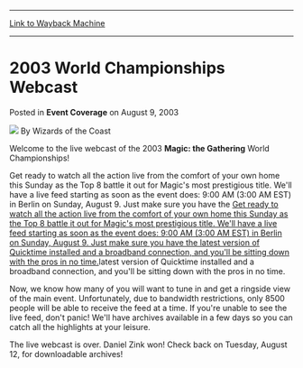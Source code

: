 
---
[Link to Wayback Machine](https://web.archive.org/web/20220626011823/https://magic.wizards.com/en/articles/archive/event-coverage/2003-world-championships-webcast-2003-08-09)

[_metadata_:author]:- "Wizards of the Coast"
[_metadata_:description]:- "Welcome to the live webcast of the 2003 Magic: the Gathering World Championships!Get ready to watch all the action live from the comfort of your own home this Sunday as the Top 8 battle it out for Magic's most prestigious title. We'll have a live feed starting as soon as the event does: 9:00 AM (3:00 AM EST) in Berlin on Sunday, August 9. Just make sure you have the Get ready"
[_metadata_:generator]:- "Drupal 7 (http://drupal.org)"
[_metadata_:node]:- "805386"
[_metadata_:publish_date]:- "2003-08-09"
[_metadata_:source]:- "div-main-content"
[_metadata_:title]:- "2003 World Championships Webcast"
[_metadata_:wayback_capture_timestamp]:- "2022-06-26 01:18:23"
[_metadata_:wayback_raw_url]:- "https://web.archive.org/web/20220626011823id_/https://magic.wizards.com/en/articles/archive/event-coverage/2003-world-championships-webcast-2003-08-09"
[_metadata_:wayback_url]:- "https://magic.wizards.com/en/articles/archive/event-coverage/2003-world-championships-webcast-2003-08-09"
---


2003 World Championships Webcast
================================



 Posted in **Event Coverage**
 on August 9, 2003 






![](https://media.magic.wizards.com/styles/auth_small/public/images/person/wizards_author.jpg)
By Wizards of the Coast











Welcome to the live webcast of the 2003 **Magic: the Gathering** World Championships!

Get ready to watch all the action live from the comfort of your own home this Sunday as the Top 8 battle it out for Magic's most prestigious title. We'll have a live feed starting as soon as the event does: 9:00 AM (3:00 AM EST) in Berlin on Sunday, August 9. Just make sure you have the [Get ready to watch all the action live from the comfort of your own home this Sunday as the Top 8 battle it out for Magic's most prestigious title. We'll have a live feed starting as soon as the event does: 9:00 AM (3:00 AM EST) in Berlin on Sunday, August 9. Just make sure you have the latest version of Quicktime installed and a broadband connection, and you'll be sitting down with the pros in no time.](http://www.quicktime.com)latest version of Quicktime installed and a broadband connection, and you'll be sitting down with the pros in no time.

Now, we know how many of you will want to tune in and get a ringside view of the main event. Unfortunately, due to bandwidth restrictions, only 8500 people will be able to receive the feed at a time. If you're unable to see the live feed, don't panic! We'll have archives available in a few days so you can catch all the highlights at your leisure.

The live webcast is over. Daniel Zink won! Check back on Tuesday, August 12, for downloadable archives!







